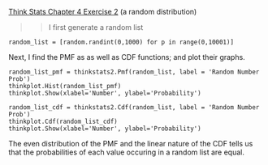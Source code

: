 [Think Stats Chapter 4 Exercise 2](http://greenteapress.com/thinkstats2/html/thinkstats2005.html#toc41) (a random distribution)

>> I first generate a random list
```
random_list = [random.randint(0,1000) for p in range(0,10001)]
```

Next, I find the PMF as as well as CDF functions; and plot their graphs.

```
random_list_pmf = thinkstats2.Pmf(random_list, label = 'Random Number Prob')
thinkplot.Hist(random_list_pmf)
thinkplot.Show(xlabel='Number', ylabel='Probability')
```

```
random_list_cdf = thinkstats2.Cdf(random_list, label = 'Random Number Prob')
thinkplot.Cdf(random_list_cdf)
thinkplot.Show(xlabel='Number', ylabel='Probability')
```
The even distribution of the PMF and the linear nature of the CDF tells us that the probabilities of each value occuring in a random list are equal.
